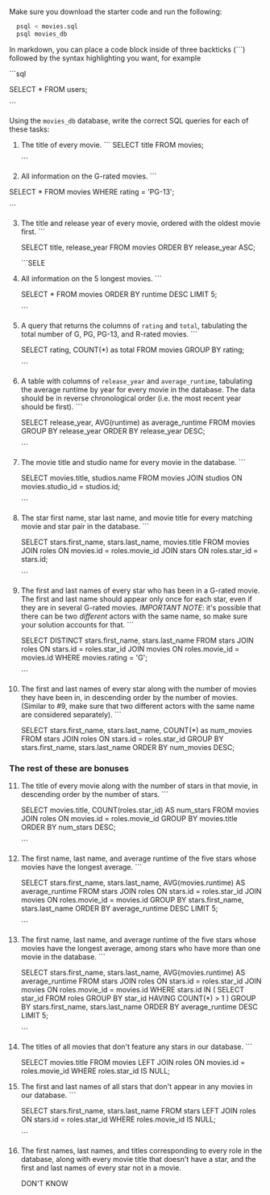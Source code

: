 Make sure you download the starter code and run the following:

```sh
  psql < movies.sql
  psql movies_db
```

In markdown, you can place a code block inside of three backticks (```) followed by the syntax highlighting you want, for example

\```sql

SELECT \* FROM users;

\```

Using the `movies_db` database, write the correct SQL queries for each of these tasks:

1.  The title of every movie.
    \```
    SELECT title FROM movies;

    \```

2.  All information on the G-rated movies.
    \```

SELECT \* FROM movies WHERE rating = 'PG-13';

\```

3.  The title and release year of every movie, ordered with the
    oldest movie first.
    \```

    SELECT title, release_year FROM movies ORDER BY release_year ASC;

    \```SELE

4.  All information on the 5 longest movies.
    \```

    SELECT \* FROM movies ORDER BY runtime DESC LIMIT 5;

    \```

5.  A query that returns the columns of `rating` and `total`, tabulating the
    total number of G, PG, PG-13, and R-rated movies.
    \```

    SELECT rating, COUNT(\*) as total FROM movies GROUP BY rating;

    \```

6.  A table with columns of `release_year` and `average_runtime`,
    tabulating the average runtime by year for every movie in the database. The data should be in reverse chronological order (i.e. the most recent year should be first).
    \```

    SELECT release_year, AVG(runtime) as average_runtime FROM movies GROUP BY release_year ORDER BY release_year DESC;

    \```

7.  The movie title and studio name for every movie in the
    database.
    \```

    SELECT movies.title, studios.name FROM movies JOIN studios ON movies.studio_id = studios.id;

    \```

8.  The star first name, star last name, and movie title for every
    matching movie and star pair in the database.
    \```

    SELECT stars.first_name, stars.last_name, movies.title
    FROM movies
    JOIN roles ON movies.id = roles.movie_id
    JOIN stars ON roles.star_id = stars.id;

    \```

9.  The first and last names of every star who has been in a G-rated movie. The first and last name should appear only once for each star, even if they are in several G-rated movies. _IMPORTANT NOTE_: it's possible that there can be two _different_ actors with the same name, so make sure your solution accounts for that.
    \```

    SELECT DISTINCT stars.first_name, stars.last_name
    FROM stars
    JOIN roles ON stars.id = roles.star_id
    JOIN movies ON roles.movie_id = movies.id
    WHERE movies.rating = 'G';

    \```

10. The first and last names of every star along with the number
    of movies they have been in, in descending order by the number of movies. (Similar to #9, make sure
    that two different actors with the same name are considered separately).
    \```

    SELECT stars.first_name, stars.last_name, COUNT(\*) as num_movies
    FROM stars
    JOIN roles ON stars.id = roles.star_id
    GROUP BY stars.first_name, stars.last_name
    ORDER BY num_movies DESC;

### The rest of these are bonuses

11. The title of every movie along with the number of stars in
    that movie, in descending order by the number of stars.
    \```

    SELECT movies.title, COUNT(roles.star_id) AS num_stars
    FROM movies
    JOIN roles ON movies.id = roles.movie_id
    GROUP BY movies.title
    ORDER BY num_stars DESC;

    \```

12. The first name, last name, and average runtime of the five
    stars whose movies have the longest average.
    \```

    SELECT stars.first_name, stars.last_name, AVG(movies.runtime) AS average_runtime
    FROM stars
    JOIN roles ON stars.id = roles.star_id
    JOIN movies ON roles.movie_id = movies.id
    GROUP BY stars.first_name, stars.last_name
    ORDER BY average_runtime DESC
    LIMIT 5;

    \```

13. The first name, last name, and average runtime of the five
    stars whose movies have the longest average, among stars who have more than one movie in the database.
    \```

    SELECT stars.first_name, stars.last_name, AVG(movies.runtime) AS average_runtime
    FROM stars
    JOIN roles ON stars.id = roles.star_id
    JOIN movies ON roles.movie_id = movies.id
    WHERE stars.id IN (
    SELECT star_id
    FROM roles
    GROUP BY star_id
    HAVING COUNT(\*) > 1
    )
    GROUP BY stars.first_name, stars.last_name
    ORDER BY average_runtime DESC
    LIMIT 5;

    \```

14. The titles of all movies that don't feature any stars in our
    database.
    \```

    SELECT movies.title
    FROM movies
    LEFT JOIN roles ON movies.id = roles.movie_id
    WHERE roles.star_id IS NULL;

15. The first and last names of all stars that don't appear in any movies in our database.
    \```

    SELECT stars.first_name, stars.last_name
    FROM stars
    LEFT JOIN roles ON stars.id = roles.star_id
    WHERE roles.movie_id IS NULL;

    \```

16. The first names, last names, and titles corresponding to every
    role in the database, along with every movie title that doesn't have a star, and the first and last names of every star not in a movie.

    DON'T KNOW
